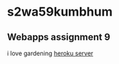 # s2wa59kumbhum
## Webapps assignment 9
  i love gardening
  [heroku server](https://s2wa59kumbhum.herokuapp.com/)